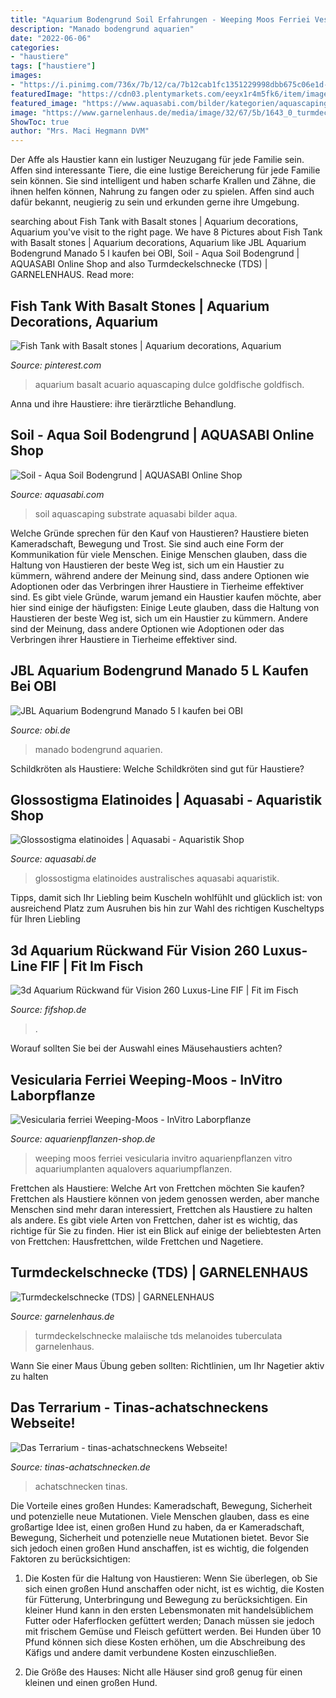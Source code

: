 ```yaml
---
title: "Aquarium Bodengrund Soil Erfahrungen - Weeping Moos Ferriei Vesicularia Invitro Aquarienpflanzen Vitro Aquariumplanten Aqualovers Aquariumpflanzen"
description: "Manado bodengrund aquarien"
date: "2022-06-06"
categories:
- "haustiere"
tags: ["haustiere"]
images:
- "https://i.pinimg.com/736x/7b/12/ca/7b12cab1fc1351229998dbb675c06e1d--freshwater-aquarium-aquarium-ideas.jpg"
featuredImage: "https://cdn03.plentymarkets.com/eeyx1r4m5fk6/item/images/125162/full/Luxus-Line01.jpg"
featured_image: "https://www.aquasabi.com/bilder/kategorien/aquascaping-substrate-soil.jpg"
image: "https://www.garnelenhaus.de/media/image/32/67/5b/1643_0_turmdeckelschnecke_tds_melanoides_tuberculata_1.jpg"
ShowToc: true
author: "Mrs. Maci Hegmann DVM"
---
```



Der Affe als Haustier kann ein lustiger Neuzugang für jede Familie sein.
Affen sind interessante Tiere, die eine lustige Bereicherung für jede Familie sein können. Sie sind intelligent und haben scharfe Krallen und Zähne, die ihnen helfen können, Nahrung zu fangen oder zu spielen. Affen sind auch dafür bekannt, neugierig zu sein und erkunden gerne ihre Umgebung.

	

		
searching about Fish Tank with Basalt stones | Aquarium decorations, Aquarium you've visit to the right page. We have 8 Pictures about Fish Tank with Basalt stones | Aquarium decorations, Aquarium like JBL Aquarium Bodengrund Manado 5 l kaufen bei OBI, Soil - Aqua Soil Bodengrund | AQUASABI Online Shop and also Turmdeckelschnecke (TDS) | GARNELENHAUS. Read more:
		
    
## Fish Tank With Basalt Stones | Aquarium Decorations, Aquarium

<img loading=lazy src="https://i.pinimg.com/736x/7b/12/ca/7b12cab1fc1351229998dbb675c06e1d--freshwater-aquarium-aquarium-ideas.jpg" onerror="this.onerror=null;this.src='https://tse4.mm.bing.net/th?id=OIP.3f1SDNHOHKCFms5_vgVCzAHaDe&amp;pid=15.1';" alt="Fish Tank with Basalt stones | Aquarium decorations, Aquarium">

_Source: pinterest.com_

>aquarium basalt acuario aquascaping dulce goldfische goldfisch. 

	

Anna und ihre Haustiere: ihre tierärztliche Behandlung.

    
## Soil - Aqua Soil Bodengrund | AQUASABI Online Shop

<img loading=lazy src="https://www.aquasabi.com/bilder/kategorien/aquascaping-substrate-soil.jpg" onerror="this.onerror=null;this.src='https://tse4.mm.bing.net/th?id=OIP.zMLeT0v3VJLOsNtEdzALfgHaCU&amp;pid=15.1';" alt="Soil - Aqua Soil Bodengrund | AQUASABI Online Shop">

_Source: aquasabi.com_

>soil aquascaping substrate aquasabi bilder aqua. 

	

Welche Gründe sprechen für den Kauf von Haustieren?
Haustiere bieten Kameradschaft, Bewegung und Trost. Sie sind auch eine Form der Kommunikation für viele Menschen. Einige Menschen glauben, dass die Haltung von Haustieren der beste Weg ist, sich um ein Haustier zu kümmern, während andere der Meinung sind, dass andere Optionen wie Adoptionen oder das Verbringen ihrer Haustiere in Tierheime effektiver sind. Es gibt viele Gründe, warum jemand ein Haustier kaufen möchte, aber hier sind einige der häufigsten:
Einige Leute glauben, dass die Haltung von Haustieren der beste Weg ist, sich um ein Haustier zu kümmern. Andere sind der Meinung, dass andere Optionen wie Adoptionen oder das Verbringen ihrer Haustiere in Tierheime effektiver sind.

    
## JBL Aquarium Bodengrund Manado 5 L Kaufen Bei OBI

<img loading=lazy src="https://images.obi.de/product/DE/1500x1500/157394_2.jpg" onerror="this.onerror=null;this.src='https://tse4.mm.bing.net/th?id=OIP.0Gw5HwMs2qqg89EN1Qa0hgHaHa&amp;pid=15.1';" alt="JBL Aquarium Bodengrund Manado 5 l kaufen bei OBI">

_Source: obi.de_

>manado bodengrund aquarien. 

	

Schildkröten als Haustiere: Welche Schildkröten sind gut für Haustiere?

    
## Glossostigma Elatinoides | Aquasabi - Aquaristik Shop

<img loading=lazy src="https://www.aquasabi.de/media/image/product/3974/lg/glossostigma-elatinoides.jpg" onerror="this.onerror=null;this.src='https://tse3.mm.bing.net/th?id=OIP.nucVStpckThl44u5RrFzAwHaHa&amp;pid=15.1';" alt="Glossostigma elatinoides | Aquasabi - Aquaristik Shop">

_Source: aquasabi.de_

>glossostigma elatinoides australisches aquasabi aquaristik. 

	

Tipps, damit sich Ihr Liebling beim Kuscheln wohlfühlt und glücklich ist: von ausreichend Platz zum Ausruhen bis hin zur Wahl des richtigen Kuscheltyps für Ihren Liebling

    
## 3d Aquarium Rückwand Für Vision 260 Luxus-Line FIF | Fit Im Fisch

<img loading=lazy src="https://cdn03.plentymarkets.com/eeyx1r4m5fk6/item/images/125162/full/Luxus-Line01.jpg" onerror="this.onerror=null;this.src='https://tse4.mm.bing.net/th?id=OIP.kS4q36iZn_PKQSfmfsLG1wHaHa&amp;pid=15.1';" alt="3d Aquarium Rückwand für Vision 260 Luxus-Line FIF | Fit im Fisch">

_Source: fifshop.de_

>. 

	

Worauf sollten Sie bei der Auswahl eines Mäusehaustiers achten?

    
## Vesicularia Ferriei Weeping-Moos - InVitro Laborpflanze

<img loading=lazy src="https://www.aquarienpflanzen-shop.de/media/image/product/1779/lg/vesicularia-ferriei-weeping-moos-invitro-laborpflanze.jpg" onerror="this.onerror=null;this.src='https://tse4.mm.bing.net/th?id=OIP.cZwg2Zb_JoOz1K7y5cgbSQHaHa&amp;pid=15.1';" alt="Vesicularia ferriei Weeping-Moos - InVitro Laborpflanze">

_Source: aquarienpflanzen-shop.de_

>weeping moos ferriei vesicularia invitro aquarienpflanzen vitro aquariumplanten aqualovers aquariumpflanzen. 

	

Frettchen als Haustiere: Welche Art von Frettchen möchten Sie kaufen?
Frettchen als Haustiere können von jedem genossen werden, aber manche Menschen sind mehr daran interessiert, Frettchen als Haustiere zu halten als andere. Es gibt viele Arten von Frettchen, daher ist es wichtig, das richtige für Sie zu finden. Hier ist ein Blick auf einige der beliebtesten Arten von Frettchen: Hausfrettchen, wilde Frettchen und Nagetiere.

    
## Turmdeckelschnecke (TDS) | GARNELENHAUS

<img loading=lazy src="https://www.garnelenhaus.de/media/image/32/67/5b/1643_0_turmdeckelschnecke_tds_melanoides_tuberculata_1.jpg" onerror="this.onerror=null;this.src='https://tse1.mm.bing.net/th?id=OIP.pyenRlgJ8Qkc_nAzLBF6ZwHaFj&amp;pid=15.1';" alt="Turmdeckelschnecke (TDS) | GARNELENHAUS">

_Source: garnelenhaus.de_

>turmdeckelschnecke malaiische tds melanoides tuberculata garnelenhaus. 

	

Wann Sie einer Maus Übung geben sollten: Richtlinien, um Ihr Nagetier aktiv zu halten

    
## Das Terrarium - Tinas-achatschneckens Webseite!

<img loading=lazy src="https://image.jimcdn.com/app/cms/image/transf/dimension=1920x10000:format=jpg/path/sf2e212e28bafbd2c/image/i216f12f7f859d89f/version/1538902650/tinas-achatschnecken-de.jpg" onerror="this.onerror=null;this.src='https://tse3.mm.bing.net/th?id=OIP.ezOuq8FuvbzA-KMPJGRTUAHaFj&amp;pid=15.1';" alt="Das Terrarium - tinas-achatschneckens Webseite!">

_Source: tinas-achatschnecken.de_

>achatschnecken tinas. 

	

Die Vorteile eines großen Hundes: Kameradschaft, Bewegung, Sicherheit und potenzielle neue Mutationen.
Viele Menschen glauben, dass es eine großartige Idee ist, einen großen Hund zu haben, da er Kameradschaft, Bewegung, Sicherheit und potenzielle neue Mutationen bietet. Bevor Sie sich jedoch einen großen Hund anschaffen, ist es wichtig, die folgenden Faktoren zu berücksichtigen:
1) Die Kosten für die Haltung von Haustieren: Wenn Sie überlegen, ob Sie sich einen großen Hund anschaffen oder nicht, ist es wichtig, die Kosten für Fütterung, Unterbringung und Bewegung zu berücksichtigen. Ein kleiner Hund kann in den ersten Lebensmonaten mit handelsüblichem Futter oder Haferflocken gefüttert werden; Danach müssen sie jedoch mit frischem Gemüse und Fleisch gefüttert werden. Bei Hunden über 10 Pfund können sich diese Kosten erhöhen, um die Abschreibung des Käfigs und andere damit verbundene Kosten einzuschließen.

2) Die Größe des Hauses: Nicht alle Häuser sind groß genug für einen kleinen und einen großen Hund.

